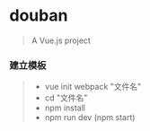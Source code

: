 # douban

> A Vue.js project

### 建立模板
> - vue init webpack "文件名"
> - cd "文件名"
> - npm install
> - npm run dev (npm start)

